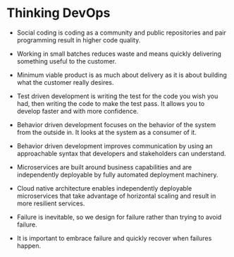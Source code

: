 # Thinking DevOps

- Social coding is coding as a community and public repositories and pair programming result in higher code quality. 

- Working in small batches reduces waste and means quickly delivering something useful to the customer. 

- Minimum viable product is as much about delivery as it is about building what the customer really desires. 

- Test driven development is writing the test for the code you wish you had, then writing the code to make the test pass. It allows you to develop faster and with more confidence.

- Behavior driven development focuses on the behavior of the system from the outside in. It looks at the system as a consumer of it. 

- Behavior driven development improves communication by using an approachable syntax that developers and stakeholders can understand. 

- Microservices are built around business capabilities and are independently deployable by fully automated deployment machinery.  

- Cloud native architecture enables independently deployable microservices that take advantage of horizontal scaling and result in more resilient services. 

- Failure is inevitable, so we design for failure rather than trying to avoid failure. 

- It is important to embrace failure and quickly recover when failures happen.  
